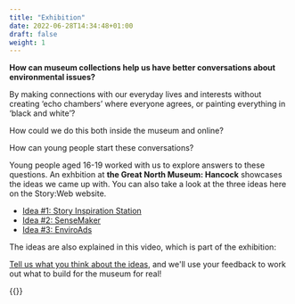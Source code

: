 ```yaml
---
title: "Exhibition"
date: 2022-06-28T14:34:48+01:00
draft: false
weight: 1
---
```


**How can museum collections help us have better conversations about environmental issues?**

By making connections with our everyday lives and interests without creating ‘echo chambers’ where everyone agrees, or painting everything in ‘black and  white’?

How could we do this both inside the museum and online?

How can young people start these conversations?

Young people aged 16-19 worked with us to explore answers to these questions. An exhbition at **the Great North Museum: Hancock** showcases the ideas we came up with. You can also take a look at the three ideas here on the Story:Web website. 

* [Idea #1: Story Inspiration Station](idea1/)
* [Idea #2: SenseMaker](idea2/)
* [Idea #3: EnviroAds](idea3/)

The ideas are also explained in this video, which is part of the exhibition:

[Tell us what you think about the ideas](https://forms.gle/5NzYU91baqTEgtCM9), and we'll use your feedback to work out what to build for the museum for real!

{{<youtube id="oBgV5w2K3vo" title="Story:Web ideas video">}}

<!-- ![Great North Museum: Hancock with objects flying out](/assets/exhibition_intro.jpg "Great North Museum: Hancock with objects flying out") -->